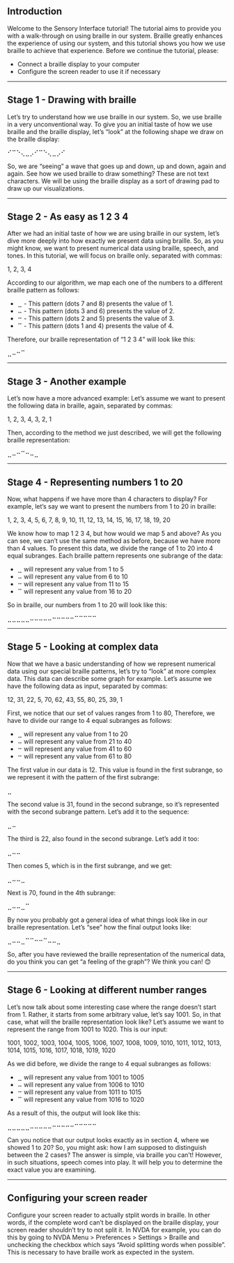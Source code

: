 ## Introduction
Welcome to the Sensory Interface tutorial! 
The tutorial aims to provide you with a walk-through on using braille in our system. 
Braille greatly enhances the experience of using our system, and this tutorial shows you how we use braille to achieve that experience. 
Before we continue the tutorial, please: 

* Connect a braille display to your computer
* Configure the screen reader to use it if necessary

---

## Stage 1 - Drawing with braille
Let’s try to understand how we use braille in our system. 
So, we use braille in a very unconventional way. To give you an initial taste of how we use braille and the braille display, let’s “look” at the following shape we draw on the braille display:

⠊⠉⠑⢄⣀⡠⠊⠉⠑⢄⣀⡠⠊

So, we are “seeing” a wave that goes up and down, up and down, again and again. See how we used braille to draw something? These are not text characters. We will be using the braille display as a sort of drawing pad to draw up our visualizations.

---

## Stage 2 - As easy as 1 2 3 4
After we had an initial taste of how we are using braille in our system, let’s dive more deeply into how exactly we present data using braille. 
So, as you might know, we want to present numerical data using braille, speech, and tones. In this tutorial, we will focus on braille only. 
separated with commas: 

1, 2, 3, 4 

According to our algorithm, we map each one of the numbers to a different braille pattern as follows: 

* ⣀ - This pattern (dots 7 and 8) presents the value of 1.
* ⠤ - This pattern (dots 3 and 6) presents the value of 2.
* ⠒ - This pattern (dots 2 and 5) presents the value of 3.
* ⠉ - This pattern (dots 1 and 4) presents the value of 4.

Therefore, our braille representation of “1 2 3 4” will look like this: 

⣀⠤⠒⠉ 

---

## Stage 3 - Another example
Let’s now have a more advanced example: Let’s assume we want to present the following data in braille, again, separated by commas: 

1, 2, 3, 4, 3, 2, 1 

Then, according to the method we just described, we will get the following braille representation: 

⣀⠤⠒⠉⠒⠤⣀ 

---

## Stage 4 - Representing numbers 1 to 20
Now, what happens if we have more than 4 characters to display? For example, let’s say we want to present the numbers from 1 to 20 in braille: 

1, 2, 3, 4, 5, 6, 7, 8, 9, 10, 11, 12, 13, 14, 15, 16, 17, 18, 19, 20 

We know how to map 1 2 3 4, but how would we map 5 and above? As you can see, we can’t use the same method as before, because we have more than 4 values. 
To present this data, we divide the range of 1 to 20 into 4 equal subranges. Each braille pattern represents one subrange of the data: 

*  ⣀ will represent any value from 1 to 5
* ⠤ will represent any value from 6 to 10
* ⠒ will represent any value from 11 to 15
* ⠉ will represent any value from 16 to 20

So in braille, our numbers from 1 to 20 will look like this: 

⣀⣀⣀⣀⣀⠤⠤⠤⠤⠤⠒⠒⠒⠒⠒⠉⠉⠉⠉⠉ 

---

## Stage 5 - Looking at complex data
Now that we have a basic understanding of how we represent numerical data using our special braille patterns, let’s try to “look” at more complex data. This data can describe some graph for example. 
Let’s assume we have the following data as input, separated by commas: 

12, 31, 22, 5, 70, 62, 43, 55, 80, 25, 39, 1 

First, we notice that our set of values ranges from 1 to 80, Therefore, we have to divide our range to 4 equal subranges as follows: 

* ⣀ will represent any value from 1 to 20
* ⠤ will represent any value from 21 to 40
* ⠒ will represent any value from 41 to 60
* ⠒ will represent any value from 61 to 80

The first value in our data is 12. This value is found in the first subrange, so we represent it with the pattern of the first subrange: 

⣀ 

The second value is 31, found in the second subrange, so it’s represented with the second subrange pattern. Let’s add it to the sequence: 

⣀⠤ 

The third is 22, also found in the second subrange. Let’s add it too: 

⣀⠤⠤ 

Then comes 5, which is in the first subrange, and we get: 

⣀⠤⠤⣀ 

Next is 70, found in the 4th subrange: 

⣀⠤⠤⣀⠉ 

By now you probably got a general idea of what things look like in our braille representation. Let’s “see” how the final output looks like: 

⣀⠤⠤⣀⠉⠉⠒⠒⠉⠤⠤⣀ 

So, after you have reviewed the braille representation of the numerical data, do you think you can get “a feeling of the graph”? We think you can! 😊 

---

## Stage 6 - Looking at different number ranges
Let’s now talk about some interesting case where the range doesn’t start from 1. Rather, it starts from some arbitrary value, let’s say 1001. So, in that case, what will the braille representation look like? Let’s assume we want to represent the range from 1001 to 1020. This is our input: 

1001, 1002, 1003, 1004, 1005, 1006, 1007, 1008, 1009, 1010, 1011, 1012, 1013, 1014, 1015, 1016, 1017, 1018, 1019, 1020 

As we did before, we divide the range to 4 equal subranges as follows: 

* ⣀ will represent any value from 1001 to 1005
* ⠤ will represent any value from 1006 to 1010
* ⠒ will represent any value from 1011 to 1015
* ⠉ will represent any value from 1016 to 1020

As a result of this, the output will look like this: 

⣀⣀⣀⣀⣀⠤⠤⠤⠤⠤⠒⠒⠒⠒⠒⠉⠉⠉⠉⠉ 

Can you notice that our output looks exactly as in section 4, where we showed 1 to 20? So, you might ask: how I am supposed to distinguish between the 2 cases? The answer is simple, via braille you can’t! However, in such situations, speech comes into play. It will help you to determine the exact value you are examining. 

---

## Configuring your screen reader
Configure your screen reader to actually stplit words in braille. In other words, if the complete word can’t be displayed on the braille display, your screen reader shouldn’t try to not split it. In NVDA for example, you can do this by going to NVDA Menu > Preferences > Settings > Braille and unchecking the checkbox which says “Avoid splitting words when possible”. This is necessary to have braille work as expected in the system. 